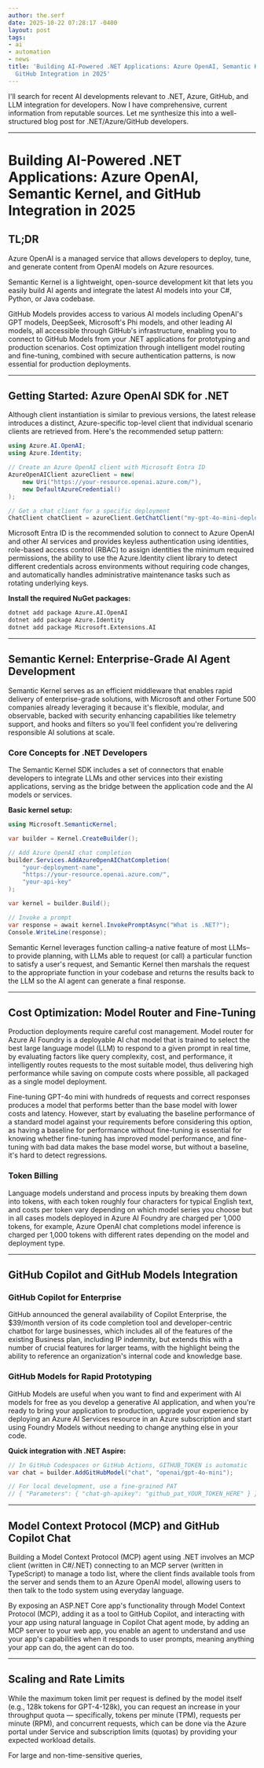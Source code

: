 ```yaml
---
author: the.serf
date: 2025-10-22 07:28:17 -0400
layout: post
tags:
- ai
- automation
- news
title: 'Building AI-Powered .NET Applications: Azure OpenAI, Semantic Kernel, and
  GitHub Integration in 2025'
---
```


I'll search for recent AI developments relevant to .NET, Azure, GitHub, and LLM integration for developers.
Now I have comprehensive, current information from reputable sources. Let me synthesize this into a well-structured blog post for .NET/Azure/GitHub developers.

---

# Building AI-Powered .NET Applications: Azure OpenAI, Semantic Kernel, and GitHub Integration in 2025

## TL;DR


Azure OpenAI is a managed service that allows developers to deploy, tune, and generate content from OpenAI models on Azure resources.
 
Semantic Kernel is a lightweight, open-source development kit that lets you easily build AI agents and integrate the latest AI models into your C#, Python, or Java codebase.
 
GitHub Models provides access to various AI models including OpenAI's GPT models, DeepSeek, Microsoft's Phi models, and other leading AI models, all accessible through GitHub's infrastructure, enabling you to connect to GitHub Models from your .NET applications for prototyping and production scenarios.
 Cost optimization through intelligent model routing and fine-tuning, combined with secure authentication patterns, is now essential for production deployments.

---

## Getting Started: Azure OpenAI SDK for .NET


Although client instantiation is similar to previous versions, the latest release introduces a distinct, Azure-specific top-level client that individual scenario clients are retrieved from.
 Here's the recommended setup pattern:

```csharp
using Azure.AI.OpenAI;
using Azure.Identity;

// Create an Azure OpenAI client with Microsoft Entra ID
AzureOpenAIClient azureClient = new(
    new Uri("https://your-resource.openai.azure.com/"),
    new DefaultAzureCredential()
);

// Get a chat client for a specific deployment
ChatClient chatClient = azureClient.GetChatClient("my-gpt-4o-mini-deployment");
```


Microsoft Entra ID is the recommended solution to connect to Azure OpenAI and other AI services and provides keyless authentication using identities, role-based access control (RBAC) to assign identities the minimum required permissions, the ability to use the Azure.Identity client library to detect different credentials across environments without requiring code changes, and automatically handles administrative maintenance tasks such as rotating underlying keys.


**Install the required NuGet packages:**

```bash
dotnet add package Azure.AI.OpenAI
dotnet add package Azure.Identity
dotnet add package Microsoft.Extensions.AI
```

---

## Semantic Kernel: Enterprise-Grade AI Agent Development


Semantic Kernel serves as an efficient middleware that enables rapid delivery of enterprise-grade solutions, with Microsoft and other Fortune 500 companies already leveraging it because it's flexible, modular, and observable, backed with security enhancing capabilities like telemetry support, and hooks and filters so you'll feel confident you're delivering responsible AI solutions at scale.


### Core Concepts for .NET Developers


The Semantic Kernel SDK includes a set of connectors that enable developers to integrate LLMs and other services into their existing applications, serving as the bridge between the application code and the AI models or services.


**Basic kernel setup:**

```csharp
using Microsoft.SemanticKernel;

var builder = Kernel.CreateBuilder();

// Add Azure OpenAI chat completion
builder.Services.AddAzureOpenAIChatCompletion(
    "your-deployment-name",
    "https://your-resource.openai.azure.com/",
    "your-api-key"
);

var kernel = builder.Build();

// Invoke a prompt
var response = await kernel.InvokePromptAsync("What is .NET?");
Console.WriteLine(response);
```


Semantic Kernel leverages function calling–a native feature of most LLMs–to provide planning, with LLMs able to request (or call) a particular function to satisfy a user's request, and Semantic Kernel then marshals the request to the appropriate function in your codebase and returns the results back to the LLM so the AI agent can generate a final response.


---

## Cost Optimization: Model Router and Fine-Tuning

Production deployments require careful cost management. 
Model router for Azure AI Foundry is a deployable AI chat model that is trained to select the best large language model (LLM) to respond to a given prompt in real time, by evaluating factors like query complexity, cost, and performance, it intelligently routes requests to the most suitable model, thus delivering high performance while saving on compute costs where possible, all packaged as a single model deployment.



Fine-tuning GPT-4o mini with hundreds of requests and correct responses produces a model that performs better than the base model with lower costs and latency.
 However, 
start by evaluating the baseline performance of a standard model against your requirements before considering this option, as having a baseline for performance without fine-tuning is essential for knowing whether fine-tuning has improved model performance, and fine-tuning with bad data makes the base model worse, but without a baseline, it's hard to detect regressions.


### Token Billing


Language models understand and process inputs by breaking them down into tokens, with each token roughly four characters for typical English text, and costs per token vary depending on which model series you choose but in all cases models deployed in Azure AI Foundry are charged per 1,000 tokens, for example, Azure OpenAI chat completions model inference is charged per 1,000 tokens with different rates depending on the model and deployment type.


---

## GitHub Copilot and GitHub Models Integration

### GitHub Copilot for Enterprise


GitHub announced the general availability of Copilot Enterprise, the $39/month version of its code completion tool and developer-centric chatbot for large businesses, which includes all of the features of the existing Business plan, including IP indemnity, but extends this with a number of crucial features for larger teams, with the highlight being the ability to reference an organization's internal code and knowledge base.


### GitHub Models for Rapid Prototyping


GitHub Models are useful when you want to find and experiment with AI models for free as you develop a generative AI application, and when you're ready to bring your application to production, upgrade your experience by deploying an Azure AI Services resource in an Azure subscription and start using Foundry Models without needing to change anything else in your code.


**Quick integration with .NET Aspire:**

```csharp
// In GitHub Codespaces or GitHub Actions, GITHUB_TOKEN is automatic
var chat = builder.AddGitHubModel("chat", "openai/gpt-4o-mini");

// For local development, use a fine-grained PAT
// { "Parameters": { "chat-gh-apikey": "github_pat_YOUR_TOKEN_HERE" } }
```

---

## Model Context Protocol (MCP) and GitHub Copilot Chat


Building a Model Context Protocol (MCP) agent using .NET involves an MCP client (written in C#/.NET) connecting to an MCP server (written in TypeScript) to manage a todo list, where the client finds available tools from the server and sends them to an Azure OpenAI model, allowing users to then talk to the todo system using everyday language.



By exposing an ASP.NET Core app's functionality through Model Context Protocol (MCP), adding it as a tool to GitHub Copilot, and interacting with your app using natural language in Copilot Chat agent mode, by adding an MCP server to your web app, you enable an agent to understand and use your app's capabilities when it responds to user prompts, meaning anything your app can do, the agent can do too.


---

## Scaling and Rate Limits


While the maximum token limit per request is defined by the model itself (e.g., 128k tokens for GPT-4-128k), you can request an increase in your throughput quota — specifically, tokens per minute (TPM), requests per minute (RPM), and concurrent requests, which can be done via the Azure portal under Service and subscription limits (quotas) by providing your expected workload details.



For large and non-time-sensitive queries,